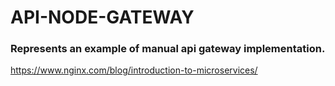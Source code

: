 # API-NODE-GATEWAY

### Represents an example of manual api gateway implementation.

https://www.nginx.com/blog/introduction-to-microservices/
